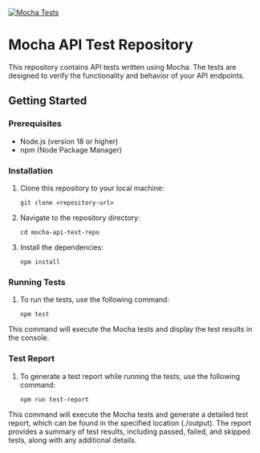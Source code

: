 [![Mocha Tests](https://github.com/facucz/api-tests-fw/actions/workflows/mocha-tests.yml/badge.svg?branch=master)](https://github.com/facucz/api-tests-fw/actions/workflows/mocha-tests.yml)

# Mocha API Test Repository

This repository contains API tests written using Mocha. The tests are designed to verify the functionality and behavior of your API endpoints.

## Getting Started

### Prerequisites

- Node.js (version 18 or higher)
- npm (Node Package Manager)

### Installation

1. Clone this repository to your local machine:

   ```shell
   git clone <repository-url>
   ```

2. Navigate to the repository directory:

    ```shell
    cd mocha-api-test-repo
    ```

3. Install the dependencies:

    ```shell
    npm install
    ```

### Running Tests

1. To run the tests, use the following command:

    ```shell
    npm test
    ```

This command will execute the Mocha tests and display the test results in the console.

### Test Report

1. To generate a test report while running the tests, use the following command:

    ```shell
    npm run test-report
    ```

This command will execute the Mocha tests and generate a detailed test report, which can be found in the specified location (./output). The report provides a summary of test results, including passed, failed, and skipped tests, along with any additional details.
